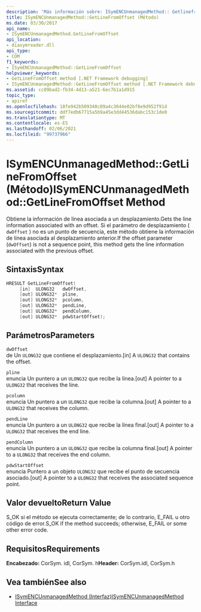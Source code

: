 ```yaml
---
description: 'Más información sobre: ISymENCUnmanagedMethod:: Getlinefromoffset ((método)'
title: ISymENCUnmanagedMethod::GetLineFromOffset (Método)
ms.date: 03/30/2017
api_name:
- ISymENCUnmanagedMethod.GetLineFromOffset
api_location:
- diasymreader.dll
api_type:
- COM
f1_keywords:
- ISymENCUnmanagedMethod::GetLineFromOffset
helpviewer_keywords:
- GetLineFromOffset method [.NET Framework debugging]
- ISymENCUnmanagedMethod::GetLineFromOffset method [.NET Framework debugging]
ms.assetid: cc09bad2-fb34-4d13-a521-6ec7b1a1d915
topic_type:
- apiref
ms.openlocfilehash: 18fe942b509340c89a4c3044e02bf8e9d952f91d
ms.sourcegitcommit: ddf7edb67715a5b9a45e3dd44536dabc153c1de0
ms.translationtype: MT
ms.contentlocale: es-ES
ms.lasthandoff: 02/06/2021
ms.locfileid: "99737966"
---
```

# <a name="isymencunmanagedmethodgetlinefromoffset-method"></a><span data-ttu-id="e5197-103">ISymENCUnmanagedMethod::GetLineFromOffset (Método)</span><span class="sxs-lookup"><span data-stu-id="e5197-103">ISymENCUnmanagedMethod::GetLineFromOffset Method</span></span>

<span data-ttu-id="e5197-104">Obtiene la información de línea asociada a un desplazamiento.</span><span class="sxs-lookup"><span data-stu-id="e5197-104">Gets the line information associated with an offset.</span></span> <span data-ttu-id="e5197-105">Si el parámetro de desplazamiento ( `dwOffset` ) no es un punto de secuencia, este método obtiene la información de línea asociada al desplazamiento anterior.</span><span class="sxs-lookup"><span data-stu-id="e5197-105">If the offset parameter (`dwOffset`) is not a sequence point, this method gets the line information associated with the previous offset.</span></span>  
  
## <a name="syntax"></a><span data-ttu-id="e5197-106">Sintaxis</span><span class="sxs-lookup"><span data-stu-id="e5197-106">Syntax</span></span>  
  
```cpp  
HRESULT GetLineFromOffset(  
     [in]  ULONG32   dwOffset,  
     [out] ULONG32*  pline,  
     [out] ULONG32*  pcolumn,  
     [out] ULONG32*  pendLine,  
     [out] ULONG32*  pendColumn,  
     [out] ULONG32*  pdwStartOffset);  
```  
  
## <a name="parameters"></a><span data-ttu-id="e5197-107">Parámetros</span><span class="sxs-lookup"><span data-stu-id="e5197-107">Parameters</span></span>  

 `dwOffset`  
 <span data-ttu-id="e5197-108">de Un `ULONG32` que contiene el desplazamiento.</span><span class="sxs-lookup"><span data-stu-id="e5197-108">[in] A `ULONG32` that contains the offset.</span></span>  
  
 `pline`  
 <span data-ttu-id="e5197-109">enuncia Un puntero a un `ULONG32` que recibe la línea.</span><span class="sxs-lookup"><span data-stu-id="e5197-109">[out] A pointer to a `ULONG32` that receives the line.</span></span>  
  
 `pcolumn`  
 <span data-ttu-id="e5197-110">enuncia Un puntero a un `ULONG32` que recibe la columna.</span><span class="sxs-lookup"><span data-stu-id="e5197-110">[out] A pointer to a `ULONG32` that receives the column.</span></span>  
  
 `pendLine`  
 <span data-ttu-id="e5197-111">enuncia Un puntero a un `ULONG32` que recibe la línea final.</span><span class="sxs-lookup"><span data-stu-id="e5197-111">[out] A pointer to a `ULONG32` that receives the end line.</span></span>  
  
 `pendColumn`  
 <span data-ttu-id="e5197-112">enuncia Un puntero a un `ULONG32` que recibe la columna final.</span><span class="sxs-lookup"><span data-stu-id="e5197-112">[out] A pointer to a `ULONG32` that receives the end column.</span></span>  
  
 `pdwStartOffset`  
 <span data-ttu-id="e5197-113">enuncia Puntero a un objeto `ULONG32` que recibe el punto de secuencia asociado.</span><span class="sxs-lookup"><span data-stu-id="e5197-113">[out] A pointer to a `ULONG32` that receives the associated sequence point.</span></span>  
  
## <a name="return-value"></a><span data-ttu-id="e5197-114">Valor devuelto</span><span class="sxs-lookup"><span data-stu-id="e5197-114">Return Value</span></span>  

 <span data-ttu-id="e5197-115">S_OK si el método se ejecuta correctamente; de lo contrario, E_FAIL u otro código de error.</span><span class="sxs-lookup"><span data-stu-id="e5197-115">S_OK if the method succeeds; otherwise, E_FAIL or some other error code.</span></span>  
  
## <a name="requirements"></a><span data-ttu-id="e5197-116">Requisitos</span><span class="sxs-lookup"><span data-stu-id="e5197-116">Requirements</span></span>  

 <span data-ttu-id="e5197-117">**Encabezado:** CorSym. idl, CorSym. h</span><span class="sxs-lookup"><span data-stu-id="e5197-117">**Header:** CorSym.idl, CorSym.h</span></span>  
  
## <a name="see-also"></a><span data-ttu-id="e5197-118">Vea también</span><span class="sxs-lookup"><span data-stu-id="e5197-118">See also</span></span>

- [<span data-ttu-id="e5197-119">ISymENCUnmanagedMethod (Interfaz)</span><span class="sxs-lookup"><span data-stu-id="e5197-119">ISymENCUnmanagedMethod Interface</span></span>](isymencunmanagedmethod-interface.md)
